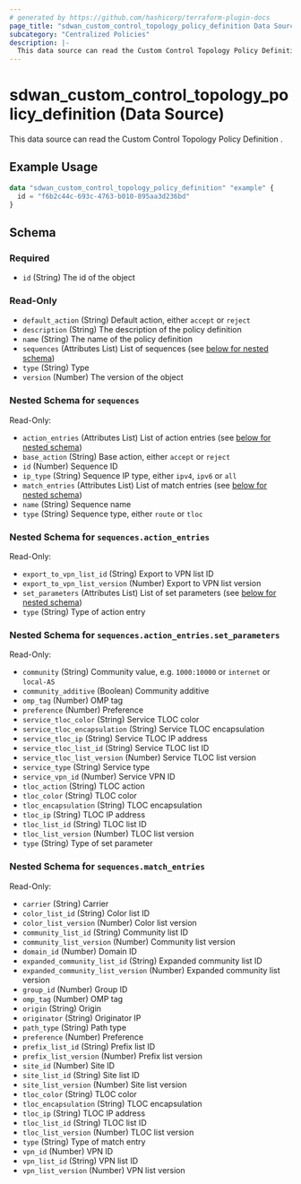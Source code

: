 ```yaml
---
# generated by https://github.com/hashicorp/terraform-plugin-docs
page_title: "sdwan_custom_control_topology_policy_definition Data Source - terraform-provider-sdwan"
subcategory: "Centralized Policies"
description: |-
  This data source can read the Custom Control Topology Policy Definition .
---
```


# sdwan_custom_control_topology_policy_definition (Data Source)

This data source can read the Custom Control Topology Policy Definition .

## Example Usage

```terraform
data "sdwan_custom_control_topology_policy_definition" "example" {
  id = "f6b2c44c-693c-4763-b010-895aa3d236bd"
}
```

<!-- schema generated by tfplugindocs -->
## Schema

### Required

- `id` (String) The id of the object

### Read-Only

- `default_action` (String) Default action, either `accept` or `reject`
- `description` (String) The description of the policy definition
- `name` (String) The name of the policy definition
- `sequences` (Attributes List) List of sequences (see [below for nested schema](#nestedatt--sequences))
- `type` (String) Type
- `version` (Number) The version of the object

<a id="nestedatt--sequences"></a>
### Nested Schema for `sequences`

Read-Only:

- `action_entries` (Attributes List) List of action entries (see [below for nested schema](#nestedatt--sequences--action_entries))
- `base_action` (String) Base action, either `accept` or `reject`
- `id` (Number) Sequence ID
- `ip_type` (String) Sequence IP type, either `ipv4`, `ipv6` or `all`
- `match_entries` (Attributes List) List of match entries (see [below for nested schema](#nestedatt--sequences--match_entries))
- `name` (String) Sequence name
- `type` (String) Sequence type, either `route` or `tloc`

<a id="nestedatt--sequences--action_entries"></a>
### Nested Schema for `sequences.action_entries`

Read-Only:

- `export_to_vpn_list_id` (String) Export to VPN list ID
- `export_to_vpn_list_version` (Number) Export to VPN list version
- `set_parameters` (Attributes List) List of set parameters (see [below for nested schema](#nestedatt--sequences--action_entries--set_parameters))
- `type` (String) Type of action entry

<a id="nestedatt--sequences--action_entries--set_parameters"></a>
### Nested Schema for `sequences.action_entries.set_parameters`

Read-Only:

- `community` (String) Community value, e.g. `1000:10000` or `internet` or `local-AS`
- `community_additive` (Boolean) Community additive
- `omp_tag` (Number) OMP tag
- `preference` (Number) Preference
- `service_tloc_color` (String) Service TLOC color
- `service_tloc_encapsulation` (String) Service TLOC encapsulation
- `service_tloc_ip` (String) Service TLOC IP address
- `service_tloc_list_id` (String) Service TLOC list ID
- `service_tloc_list_version` (Number) Service TLOC list version
- `service_type` (String) Service type
- `service_vpn_id` (Number) Service VPN ID
- `tloc_action` (String) TLOC action
- `tloc_color` (String) TLOC color
- `tloc_encapsulation` (String) TLOC encapsulation
- `tloc_ip` (String) TLOC IP address
- `tloc_list_id` (String) TLOC list ID
- `tloc_list_version` (Number) TLOC list version
- `type` (String) Type of set parameter



<a id="nestedatt--sequences--match_entries"></a>
### Nested Schema for `sequences.match_entries`

Read-Only:

- `carrier` (String) Carrier
- `color_list_id` (String) Color list ID
- `color_list_version` (Number) Color list version
- `community_list_id` (String) Community list ID
- `community_list_version` (Number) Community list version
- `domain_id` (Number) Domain ID
- `expanded_community_list_id` (String) Expanded community list ID
- `expanded_community_list_version` (Number) Expanded community list version
- `group_id` (Number) Group ID
- `omp_tag` (Number) OMP tag
- `origin` (String) Origin
- `originator` (String) Originator IP
- `path_type` (String) Path type
- `preference` (Number) Preference
- `prefix_list_id` (String) Prefix list ID
- `prefix_list_version` (Number) Prefix list version
- `site_id` (Number) Site ID
- `site_list_id` (String) Site list ID
- `site_list_version` (Number) Site list version
- `tloc_color` (String) TLOC color
- `tloc_encapsulation` (String) TLOC encapsulation
- `tloc_ip` (String) TLOC IP address
- `tloc_list_id` (String) TLOC list ID
- `tloc_list_version` (Number) TLOC list version
- `type` (String) Type of match entry
- `vpn_id` (Number) VPN ID
- `vpn_list_id` (String) VPN list ID
- `vpn_list_version` (Number) VPN list version
